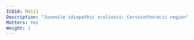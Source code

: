 ```yaml
---
ICD10: M4113
Description: "Juvenile idiopathic scoliosis: Cervicothoracic region"
Matters: Yes
Weight: 1
---
```


